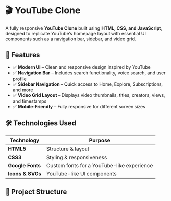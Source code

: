 # 🎬 YouTube Clone

A fully responsive **YouTube Clone** built using **HTML, CSS, and JavaScript**, designed to replicate YouTube’s homepage layout with essential UI components such as a navigation bar, sidebar, and video grid.

## 🚀 Features

- ✅ **Modern UI** – Clean and responsive design inspired by YouTube  
- ✅ **Navigation Bar** – Includes search functionality, voice search, and user profile  
- ✅ **Sidebar Navigation** – Quick access to Home, Explore, Subscriptions, and more  
- ✅ **Video Grid Layout** – Displays video thumbnails, titles, creators, views, and timestamps  
- ✅ **Mobile-Friendly** – Fully responsive for different screen sizes  

## 🛠️ Technologies Used

| Technology  | Purpose |
|-------------|---------|
| **HTML5**   | Structure & layout |
| **CSS3**    | Styling & responsiveness |
| **Google Fonts** | Custom fonts for a YouTube-like experience |
| **Icons & SVGs** | YouTube-like UI components |

## 📂 Project Structure

